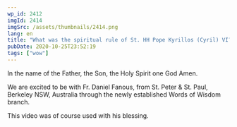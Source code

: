 ```yaml
---
wp_id: 2412
imgId: 2414
imgSrc: /assets/thumbnails/2414.png
lang: en
title: "What was the spiritual rule of St. HH Pope Kyrillos (Cyril) VI?"
pubDate: 2020-10-25T23:52:19
tags: ["wow"]
---
```


<!-- page: 6 -->

<p>In the name of the Father, the Son, the Holy Spirit one God Amen.</p>
<p>We are excited to be with Fr. Daniel Fanous, from St. Peter &amp; St. Paul, Berkeley NSW, Australia through the newly established Words of Wisdom branch.</p>
<p>This video was of course used with his blessing.</p>
<p>&nbsp;</p>
